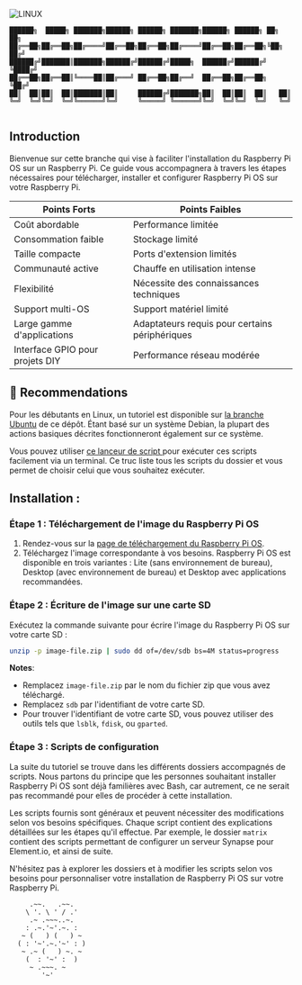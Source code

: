 ![LINUX](https://img.shields.io/badge/LINUX-yellow)

```
██████╗  █████╗ ███████╗██████╗ ██████╗ ███████╗██████╗ ██████╗ ██╗   ██╗
██╔══██╗██╔══██╗██╔════╝██╔══██╗██╔══██╗██╔════╝██╔══██╗██╔══██╗╚██╗ ██╔╝
██████╔╝███████║███████╗██████╔╝██████╔╝█████╗  ██████╔╝██████╔╝ ╚████╔╝ 
██╔══██╗██╔══██║╚════██║██╔═══╝ ██╔══██╗██╔══╝  ██╔══██╗██╔══██╗  ╚██╔╝  
██║  ██║██║  ██║███████║██║     ██████╔╝███████╗██║  ██║██║  ██║   ██║   
╚═╝  ╚═╝╚═╝  ╚═╝╚══════╝╚═╝     ╚═════╝ ╚══════╝╚═╝  ╚═╝╚═╝  ╚═╝   ╚═╝   
                                                                                                        
```

## Introduction

Bienvenue sur cette branche qui vise à faciliter l'installation du Raspberry Pi OS sur un Raspberry Pi. Ce guide vous accompagnera à travers les étapes nécessaires pour télécharger, installer et configurer Raspberry Pi OS sur votre Raspberry Pi.


| Points Forts           | Points Faibles              |
|------------------------|-----------------------------|
| Coût abordable        | Performance limitée         |
| Consommation faible   | Stockage limité             |
| Taille compacte       | Ports d'extension limités   |
| Communauté active     | Chauffe en utilisation intense |
| Flexibilité           | Nécessite des connaissances techniques |
| Support multi-OS      | Support matériel limité     |
| Large gamme d'applications | Adaptateurs requis pour certains périphériques |
| Interface GPIO pour projets DIY | Performance réseau modérée |

## 💎 Recommendations

Pour les débutants en Linux, un tutoriel est disponible sur [la branche Ubuntu](https://github.com/SECRET-GUEST/LINUX/tree/Ubuntu) de ce dépôt. Étant basé sur un système Debian, la plupart des actions basiques décrites fonctionneront également sur ce système.

Vous pouvez utiliser [ce lanceur de script ](https://github.com/SECRET-GUEST/tiny-scripts/tree/ALL/linux/launchers/script%20launcher) pour exécuter ces scripts facilement via un terminal. Ce truc liste tous les scripts du dossier et vous permet de choisir celui que vous souhaitez exécuter.


## Installation :

### Étape 1 : Téléchargement de l'image du Raspberry Pi OS

1. Rendez-vous sur la [page de téléchargement du Raspberry Pi OS](https://www.raspberrypi.org/software/operating-systems/).
2. Téléchargez l'image correspondante à vos besoins. Raspberry Pi OS est disponible en trois variantes : Lite (sans environnement de bureau), Desktop (avec environnement de bureau) et Desktop avec applications recommandées.

### Étape 2 : Écriture de l'image sur une carte SD

Exécutez la commande suivante pour écrire l'image du Raspberry Pi OS sur votre carte SD :

```bash
unzip -p image-file.zip | sudo dd of=/dev/sdb bs=4M status=progress
```

**Notes**:
- Remplacez `image-file.zip` par le nom du fichier zip que vous avez téléchargé.
- Remplacez `sdb` par l'identifiant de votre carte SD.
- Pour trouver l'identifiant de votre carte SD, vous pouvez utiliser des outils tels que `lsblk`, `fdisk`, ou `gparted`.

### Étape 3 : Scripts de configuration

La suite du tutoriel se trouve dans les différents dossiers accompagnés de scripts. Nous partons du principe que les personnes souhaitant installer Raspberry Pi OS sont déjà familières avec Bash, car autrement, ce ne serait pas recommandé pour elles de procéder à cette installation.

Les scripts fournis sont généraux et peuvent nécessiter des modifications selon vos besoins spécifiques. Chaque script contient des explications détaillées sur les étapes qu'il effectue. Par exemple, le dossier `matrix` contient des scripts permettant de configurer un serveur Synapse pour Element.io, et ainsi de suite.

N'hésitez pas à explorer les dossiers et à modifier les scripts selon vos besoins pour personnaliser votre installation de Raspberry Pi OS sur votre Raspberry Pi.


```
     .~~.   .~~.
    \ '. \ ' / .'
     .~ .~~~..~.
    : .~.'~'.~. :
   ~ (   ) (   ) ~
  ( : '~'.~.'~' : )
   ~ .~ (   ) ~. ~
    (  : '~' :  )
     ~ .~~~. ~
        '~'
```
